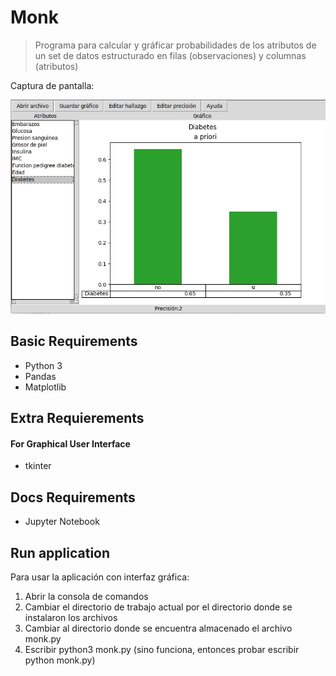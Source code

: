 # Monk

> Programa para calcular y gráficar probabilidades de los atributos de un set de datos estructurado en filas (observaciones) y columnas (atributos)

Captura de pantalla:

![screenshot](https://github.com/diegofiuba/monk/blob/main/screenshots/screenshot.jpg?raw=true)

## Basic Requirements

* Python 3
* Pandas
* Matplotlib

## Extra Requierements 
#### For Graphical User Interface

* tkinter

## Docs Requirements

* Jupyter Notebook

## Run application

 Para usar la aplicación con interfaz gráfica:

1) Abrir la consola de comandos
2) Cambiar el directorio de trabajo actual por el directorio donde se instalaron los archivos
3) Cambiar al directorio donde se encuentra almacenado el archivo monk.py
4) Escribir python3 monk.py (sino funciona, entonces probar escribir python monk.py)
